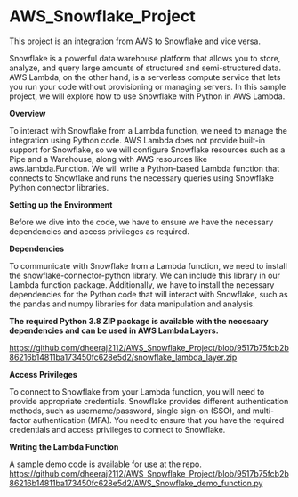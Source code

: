 # AWS_Snowflake_Project
This project is an integration from AWS to Snowflake and vice versa.


Snowflake is a powerful data warehouse platform that allows you to store, analyze, and query large amounts of structured and semi-structured data. AWS Lambda, on the other hand, is a serverless compute service that lets you run your code without provisioning or managing servers. In this sample project, we will explore how to use Snowflake with Python in AWS Lambda.

**Overview**

To interact with Snowflake from a Lambda function, we need to manage the integration using Python code. AWS Lambda does not provide built-in support for Snowflake, so we will configure Snowflake resources such as a Pipe and a Warehouse, along with AWS resources like aws.lambda.Function. We will write a Python-based Lambda function that connects to Snowflake and runs the necessary queries using Snowflake Python connector libraries.

**Setting up the Environment**

Before we dive into the code, we have to ensure we have the necessary dependencies and access privileges as required.

**Dependencies**

To communicate with Snowflake from a Lambda function, we need to install the snowflake-connector-python library. We can include this library in our Lambda function package. Additionally, we have to install the necessary dependencies for the Python code that will interact with Snowflake, such as the pandas and numpy libraries for data manipulation and analysis.

**The required Python 3.8 ZIP package is available with the necesaary dependencies and can be used in AWS Lambda Layers.**

https://github.com/dheeraj2112/AWS_Snowflake_Project/blob/9517b75fcb2b86216b14811ba173450fc628e5d2/snowflake_lambda_layer.zip 

**Access Privileges**

To connect to Snowflake from your Lambda function, you will need to provide appropriate credentials. Snowflake provides different authentication methods, such as username/password, single sign-on (SSO), and multi-factor authentication (MFA). You need to ensure that you have the required credentials and access privileges to connect to Snowflake.

**Writing the Lambda Function**

A sample demo code is available for use at the repo. https://github.com/dheeraj2112/AWS_Snowflake_Project/blob/9517b75fcb2b86216b14811ba173450fc628e5d2/AWS_Snowflake_demo_function.py
